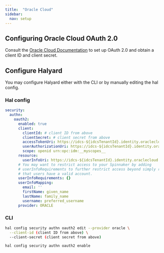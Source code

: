 ```yaml
---
title:  "Oracle Cloud"
sidebar:
  nav: setup
---
```


## Configuring Oracle Cloud OAuth 2.0

Consult the [Oracle Cloud Documentation](https://docs.oracle.com/en/cloud/get-started/subscriptions-cloud/ocuid/introduction-oauth-oracle-cloud.html)
to set up OAuth 2.0 and obtain a client ID and client secret.

## Configure Halyard

You may configure Halyard either with the CLI or by manually editing the hal config.

### Hal config

```yaml
security:
  authn:
    oauth2:
      enabled: true
      client:
        clientId: # client ID from above
        clientSecret: # client secret from above
        accessTokenUri: https://idcs-${idcsTenantId}.identity.oraclecloud.com/oauth2/v1/token
        userAuthorizationUri: https://idcs-${idcsTenantId}.identity.oraclecloud.com/oauth2/v1/authorize
        scope: openid urn:opc:idm:__myscopes__
      resource:
        userInfoUri: https://idcs-${idcsTenantId}.identity.oraclecloud.com/oauth2/v1/userinfo
      # You may want to restrict access to your Spinnaker by adding
      # userInfoRequirements to further restrict access beyond simply requiring
      # that users have a valid account.
      userInfoRequirements: {}
      userInfoMapping:
        email: ''
        firstName: given_name
        lastName: family_name
        username: preferred_username
      provider: ORACLE
```

### CLI

```bash
hal config security authn oauth2 edit --provider oracle \
  --client-id (client ID from above) \
  --client-secret (client secret from above)

hal config security authn oauth2 enable

```
